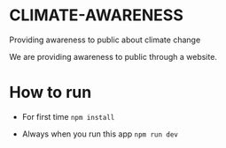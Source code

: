 # CLIMATE-AWARENESS

Providing awareness to public about climate change

We are providing awareness to public through a website.

# How to run 
- For first time
```npm install```

- Always when you run this app
```npm run dev```
